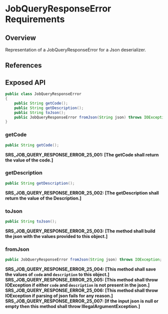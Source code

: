 # JobQueryResponseError Requirements

## Overview

Representation of a JobQueryResponseError for a Json deserializer.

## References

## Exposed API

```java
public class JobQueryResponseError
{
    public String getCode();
    public String getDescription();
    public String toJson();
    public JobQueryResponseError fromJson(String json) throws IOException;
}
```

### getCode
```java
public String getCode();
```
**SRS_JOB_QUERY_RESPONSE_ERROR_25_001: [**The getCode shall return the value of the code.**]**  

### getDescription
```java
public String getDescription();
```
**SRS_JOB_QUERY_RESPONSE_ERROR_25_002: [**The getDescription shall return the value of the Description.**]**  

### toJson
```java
public String toJson();
```
**SRS_JOB_QUERY_RESPONSE_ERROR_25_003: [**The method shall build the json with the values provided to this object.**]**  

### fromJson
```java
public JobQueryResponseError fromJson(String json) throws IOException;
```
**SRS_JOB_QUERY_RESPONSE_ERROR_25_004: [**This method shall save the values of `code` and `description` to this object.**]**  
**SRS_JOB_QUERY_RESPONSE_ERROR_25_005: [**This method shall throw IOException if either `code` and `description` is not present in the json.**]** 
**SRS_JOB_QUERY_RESPONSE_ERROR_25_006: [**This method shall throw IOException if parsing of json fails for any reason.**]** 
**SRS_JOB_QUERY_RESPONSE_ERROR_25_007: [**If the input json is null or empty then this method shall throw IllegalArgumentException.**]** 